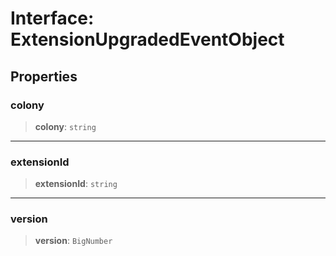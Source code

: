 # Interface: ExtensionUpgradedEventObject

## Properties

### colony

> **colony**: `string`

***

### extensionId

> **extensionId**: `string`

***

### version

> **version**: `BigNumber`
